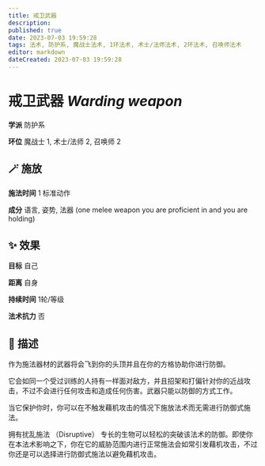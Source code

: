 ```yaml
---
title: 戒卫武器
description: 
published: true
date: 2023-07-03 19:59:28
tags: 法术, 防护系, 魔战士法术, 1环法术, 术士/法师法术, 2环法术, 召唤师法术
editor: markdown
dateCreated: 2023-07-03 19:59:28
---
```


# **戒卫武器** *Warding weapon*

**学派** 防护系 

**环位** 魔战士 1, 术士/法师 2, 召唤师 2

## 🪄 施放

**施法时间** 1 标准动作

**成分** 语言, 姿势, 法器 (one melee weapon you are proficient in and you are holding)

## ✨ 效果 

**目标** 自己 

**距离** 自身  

**持续时间** 1轮/等级 

**法术抗力** 否

## 📖 描述

作为施法器材的武器将会飞到你的头顶并且在你的方格协助你进行防御。

它会如同一个受过训练的人持有一样面对敌方，并且招架和打偏针对你的近战攻击，不过不会进行任何攻击和造成任何伤害。武器只能以防御的方式工作。

当它保护你时，你可以在不触发藉机攻击的情况下施放法术而无需进行防御式施法。

拥有扰乱施法 （Disruptive） 专长的生物可以轻松的突破该法术的防御。即使你在本法术影响之下，你在它的威胁范围内进行正常施法会如常引发藉机攻击，不过你还是可以选择进行防御式施法以避免藉机攻击。
    